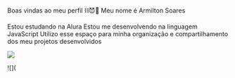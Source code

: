 Boas vindas ao meu perfil ⛓️😈💋
Meu nome é Armilton Soares

Estou estudando na Alura
Estou me desenvolvendo na linguagem JavaScript
Utilizo esse espaço para minha organização e compartilhamento dos meu projetos desenvolvidos



![](https://media.giphy.com/media/v1.Y2lkPTc5MGI3NjExNGliaGRsdG9zNW8xODlrYXNpNzJlMWNsaWFmbnRrajI2MG9ydHlybiZlcD12MV9naWZzX3NlYXJjaCZjdD1n/UtcBRO8cxulRzkrVLc/giphy.gif)

![](
